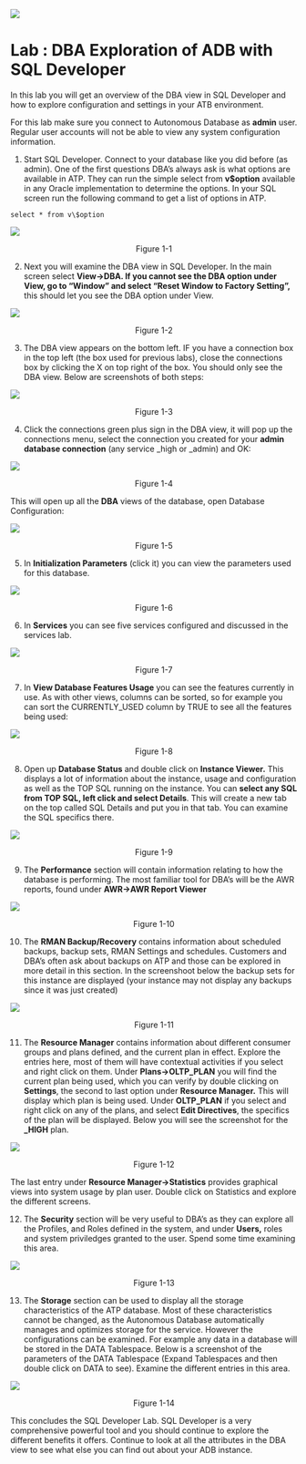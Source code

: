 ![](./media/adbtitle.png)
# Lab :  DBA Exploration of ADB with SQL Developer




In this lab you will get an overview of the DBA view in SQL Developer and how to
explore configuration and settings in your ATB environment.

For this lab make sure you connect to Autonomous Database as **admin** user.
Regular user accounts will not be able to view any system configuration
information.

1. Start SQL Developer. Connect to your database like you did before (as admin).
One of the first questions DBA’s always ask is what options are available in
ATP. They can run the simple select from **v\$option** available in any Oracle
implementation to determine the options. In your SQL screen run the following
command to get a list of options in ATP.

```
select * from v\$option
```

![](media/95f22130d2794dc209e0110f766b2fb5.png)
<p align="center">Figure 1-1</p>

2. Next you will examine the DBA view in SQL Developer. In the main screen select
**View-\>DBA. If you cannot see the DBA option under View, go to “Window” and
select “Reset Window to Factory Setting”,** this should let you see the DBA
option under View.

![](media/a4e987ffc3cf0930c96348f6b9965214.png)
<p align="center">Figure 1-2</p>

3. The DBA view appears on the bottom left. IF you have a connection box in the top
left (the box used for previous labs), close the connections box by clicking the
X on top right of the box. You should only see the DBA view. Below are
screenshots of both steps:

![](media/3717a4021a216e02b02233fe2492c7f2.png)
<p align="center">Figure 1-3</p>

4.  Click the connections green plus sign in the DBA view, it will pop up the
connections menu, select the connection you created for your **admin database
connection**
 (any service \_high or \_admin) and OK:

![](media/03eff2af47a98bab1260915d5c37f659.png)
<p align="center">Figure 1-4</p>

This will open up all the **DBA** views of the database, open Database
Configuration:

![](media/ebbc8a8a5aa50b50b7b3aa4dbed90ef1.png)
<p align="center">Figure 1-5</p>

5. In **Initialization Parameters** (click it) you can view the parameters used for
this database.

![](media/a2478beab826088901fb775e0acb0ebf.png)
<p align="center">Figure 1-6</p>

6.  In **Services** you can see five services configured and discussed in the
services lab.

![](media/b1c756a1ad650d253802b07208fa7a9a.png)
<p align="center">Figure 1-7</p>

7. In **View Database Features Usage** you can see the features currently in use.
As with other views, columns can be sorted, so for example you can sort the
CURRENTLY_USED column by TRUE to see all the features being used:

![](media/7e6b836e9f3b8f6781ed545b2385b158.png)
<p align="center">Figure 1-8</p>

8. Open up **Database Status** and double click on **Instance Viewer.** This
displays a lot of information about the instance, usage and configuration as
well as the TOP SQL running on the instance. You can **select any SQL from TOP
SQL, left click and select Details**. This will create a new tab on the top
called SQL Details and put you in that tab. You can examine the SQL specifics
there.

![](media/a9db1b0611fb38ec2a34919c10676cb7.png)
<p align="center">Figure 1-9</p>

9. The **Performance** section will contain information relating to how the
database is performing. The most familiar tool for DBA’s will be the AWR
reports, found under **AWR-\>AWR Report Viewer**

![](media/f320dc357698e43cb49167a7b88c6652.png)
<p align="center">Figure 1-10</p>

10. The **RMAN Backup/Recovery** contains information about scheduled backups,
backup sets, RMAN Settings and schedules. Customers and DBA’s often ask about
backups on ATP and those can be explored in more detail in this section. In the
screenshoot below the backup sets for this instance are displayed (your instance
may not display any backups since it was just created)

![](media/c1b43e3b7481ef1212b202e959f6861d.png)
<p align="center">Figure 1-11</p>

11. The **Resource Manager** contains information about different consumer groups
and plans defined, and the current plan in effect. Explore the entries here,
most of them will have contextual activities if you select and right click on
them. Under **Plans-\>OLTP_PLAN** you will find the current plan being used,
which you can verify by double clicking on **Settings**, the second to last
option under **Resource Manager.** This will display which plan is being used.
Under **OLTP_PLAN** if you select and right click on any of the plans, and
select **Edit Directives**, the specifics of the plan will be displayed. Below
you will see the screenshot for the **\_HIGH** plan.

![](media/804725f72580eac6209ea5e79300bd21.png)
<p align="center">Figure 1-12</p>

The last entry under **Resource Manager-\>Statistics** provides graphical views
into system usage by plan user. Double click on Statistics and explore the
different screens.

12. The **Security** section will be very useful to DBA’s as they can explore all
the Profiles, and Roles defined in the system, and under **Users,** roles and
system priviledges granted to the user. Spend some time examining this area.

![](media/dab2281d80c02a668aae311babeb2816.png)
<p align="center">Figure 1-13</p>

13. The **Storage** section can be used to display all the storage characteristics
of the ATP database. Most of these characteristics cannot be changed, as the
Autonomous Database automatically manages and optimizes storage for the service.
However the configurations can be examined. For example any data in a database
will be stored in the DATA Tablespace. Below is a screenshot of the parameters
of the DATA Tablespace (Expand Tablespaces and then double click on DATA to
see). Examine the different entries in this area.

![](media/30429692aa1e3208160eaed105810d2e.png)
<p align="center">Figure 1-14</p>

This concludes the SQL Developer Lab. SQL Developer is a very comprehensive
powerful tool and you should continue to explore the different benefits it
offers. Continue to look at all the attributes in the DBA view to see what else
you can find out about your ADB instance.
